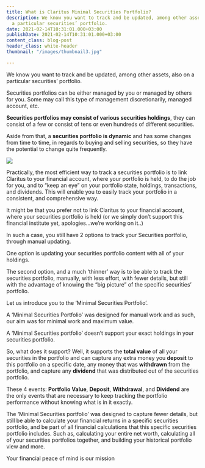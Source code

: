 ```yaml
---
title: What is Claritus Minimal Securities Portfolio?
description: We know you want to track and be updated, among other assets, also on
  a particular securities’ portfolio.
date: 2021-02-14T10:31:01.000+03:00
publishDate: 2021-02-14T10:31:01.000+03:00
content_class: blog-post
header_class: white-header
thumbnail: "/images/thumbnail3.jpg"

---
```

We know you want to track and be updated, among other assets, also on a particular securities’ portfolio.

Securities portfolios can be either managed by you or managed by others for you. Some may call this type of management discretionarily, managed account, etc.

**Securities portfolios may consist of various securities holdings**, they can consist of a few or consist of tens or even hundreds of different securities.

Aside from that, a **securities portfolio is dynamic** and has some changes from time to time, in regards to buying and selling securities, so they have the potential to change quite frequently.

![](/uploads/nurture_grow_compressed.gif)

Practically, the most efficient way to track a securities portfolio is to link Claritus to your financial account, where your portfolio is held, to do the job for you, and to “keep an eye” on your portfolio state, holdings, transactions, and dividends. This will enable you to easily track your portfolio in a consistent, and comprehensive way.

It might be that you prefer not to link Claritus to your financial account, where your securities portfolio is held (or we simply don’t support this financial institute yet, apologies…we’re working on it..)

In such a case, you still have 2 options to track your Securities portfolio, through manual updating.

One option is updating your securities portfolio content with all of your holdings.

The second option, and a much ‘thinner’ way is to be able to track the securities portfolio, manually, with less effort, with fewer details, but still with the advantage of knowing the “big picture” of the specific securities’ portfolio.

Let us introduce you to the ‘Minimal Securities Portfolio’.

A ‘Minimal Securities Portfolio’ was designed for manual work and as such, our aim was for minimal work and maximum value.

A ‘Minimal Securities portfolio’ doesn’t support your exact holdings in your securities portfolio.

So, what does it support? Well, it supports the **total value** of all your securities in the portfolio and can capture any extra money you **deposit** to this portfolio on a specific date, any money that was **withdrawn** from the portfolio, and capture any **dividend** that was distributed out of the securities portfolio.

These 4 events: **Portfolio Value**, **Deposit**, **Withdrawal**, and **Dividend** are the only events that are necessary to keep tracking the portfolio performance without knowing what is in it exactly.

The  ‘Minimal Securities portfolio’ was designed to capture fewer details, but still be able to calculate your financial returns in a  specific securities portfolio, and be part of all financial calculations that this specific securities portfolio includes.  Such as, calculating your entire net worth, calculating all of your securities portfolios together, and building your historical portfolio view and more.

Your financial peace of mind is our mission